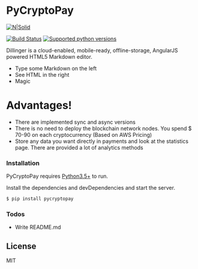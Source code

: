 # PyCryptoPay

[![N|Solid](https://www.notion.so/image/https%3A%2F%2Fs3-us-west-2.amazonaws.com%2Fsecure.notion-static.com%2F36820bc7-c49e-4fb9-9638-ac59a929fe81%2Flogo-on-alpha_hor--color.png?table=block&id=4d5d1124-ff1d-4413-a588-c57fd86fb6a8&width=3990&cache=v2)](http://cryptopay.click)

[![Build Status](https://travis-ci.org/joemccann/dillinger.svg?branch=master)](https://travis-ci.org/joemccann/dillinger)
[![Supported python versions](https://img.shields.io/pypi/pyversions/aiogram.svg?style=flat-square)](https://pypi.python.org/pypi/cryptopay)

Dillinger is a cloud-enabled, mobile-ready, offline-storage, AngularJS powered HTML5 Markdown editor.

  - Type some Markdown on the left
  - See HTML in the right
  - Magic

# Advantages!

  - There are implemented sync and async versions
  - There is no need to deploy the blockchain network nodes. You spend $ 70-90 on each cryptocurrency (Based on AWS Pricing)
  - Store any data you want directly in payments and look at the statistics page. There are provided a lot of analytics methods


### Installation

PyCryptoPay requires [Python3.5+](https://python.org/) to run.

Install the dependencies and devDependencies and start the server.

```sh
$ pip install pycryptopay
```

### Todos

 - Write README.md


License
----
MIT
